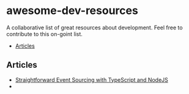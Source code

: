 # awesome-dev-resources
A collaborative list of great resources about development. Feel free to contribute to this on-goint list.

* [Articles](#articles)


## Articles
* [Straightforward Event Sourcing with TypeScript and NodeJS](https://event-driven.io/en/type_script_node_Js_event_sourcing/)
* 

